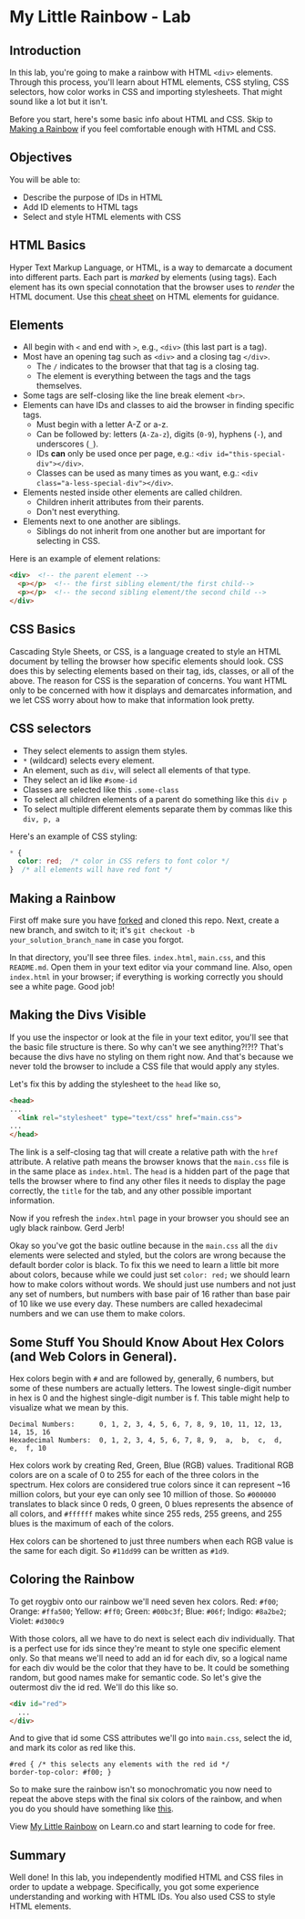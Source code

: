 
# My Little Rainbow - Lab

## Introduction
In this lab, you're going to make a rainbow with HTML `<div>` elements. Through this process, you'll learn about HTML elements, CSS styling, CSS selectors, how color works in CSS and importing stylesheets.  That might sound like a lot but it isn't.

Before you start, here's some basic info about HTML and CSS. Skip to [Making a Rainbow](#making-a-rainbow) if you feel comfortable enough with HTML and CSS.

## Objectives
You will be able to:  

* Describe the purpose of IDs in HTML  
* Add ID elements to HTML tags  
* Select and style HTML elements with CSS

## HTML Basics
Hyper Text Markup Language, or HTML, is a way to demarcate a document into different parts. Each part is _marked_ by elements (using tags). Each element has its own special connotation that the browser uses to _render_ the HTML document. Use this [cheat sheet](https://web.stanford.edu/group/csp/cs21/htmlcheatsheet.pdf) on HTML elements for guidance.

## Elements
- All begin with `<` and end with `>`, e.g., `<div>` (this last part is a tag).
- Most have an opening tag such as `<div>` and a closing tag `</div>`.
  + The `/` indicates to the browser that that tag is a closing tag.
  + The element is everything between the tags and the tags themselves.
- Some tags are self-closing like the line break element `<br>`.
- Elements can have IDs and classes to aid the browser in finding specific tags.
  + Must begin with a letter A-Z or a-z.
  + Can be followed by: letters (`A-Za-z`), digits (`0-9`), hyphens (`-`), and underscores (`_`).
  + IDs **can** only be used once per page, e.g.: `<div id="this-special-div"></div>`.
  + Classes can be used as many times as you want, e.g.: `<div class="a-less-special-div"></div>`.
- Elements nested inside other elements are called children.
  + Children inherit attributes from their parents.
  + Don't nest everything. 
- Elements next to one another are siblings.
  + Siblings do not inherit from one another but are important for selecting in CSS.

Here is an example of element relations:
```html
<div>  <!-- the parent element -->
  <p></p>  <!-- the first sibling element/the first child-->
  <p></p>  <!-- the second sibling element/the second child -->
</div>
```

## CSS Basics
Cascading Style Sheets, or CSS, is a language created to style an HTML document by telling the browser how specific elements should look. CSS does this by selecting elements based on their tag, ids, classes, or all of the above. The reason for CSS is the separation of concerns. You want HTML only to be concerned with how it displays and demarcates information, and we let CSS worry about how to make that information look pretty.

## CSS selectors
  - They select elements to assign them styles.
  - `*` (wildcard) selects every element.
  - An element, such as `div`, will select all elements of that type.
  - They select an id like `#some-id`
  - Classes are selected like this `.some-class`
  - To select all children elements of a parent do something like this `div p`
  - To select multiple different elements separate them by commas like this `div, p, a`

Here's an example of CSS styling:

```CSS
* {
  color: red;  /* color in CSS refers to font color */
}  /* all elements will have red font */
```

## Making a Rainbow
First off make sure you have [forked](https://github.com/learn-co-curriculum/dsc-my-little-rainbow-lab) and cloned this repo. Next, create a new branch, and switch to it; it's `git checkout -b your_solution_branch_name` in case you forgot.

In that directory, you'll see three files. `index.html`, `main.css`, and this `README.md`.  Open them in your text editor via your command line.  Also, open `index.html` in your browser; if everything is working correctly you should see a white page. Good job!

## Making the Divs Visible
If you use the inspector or look at the file in your text editor, you'll see that the basic file structure is there.  So why can't we see anything?!?!?  That's because the divs have no styling on them right now.  And that's because we never told the browser to include a CSS file that would apply any styles. 

Let's fix this by adding the stylesheet to the `head` like so,
```HTML
<head>
... 
  <link rel="stylesheet" type="text/css" href="main.css">
...
</head>
```
The link is a self-closing tag that will create a relative path with the `href` attribute.  A relative path means the browser knows that the `main.css` file is in the same place as `index.html`.  The `head` is a hidden part of the page that tells the browser where to find any other files it needs to display the page correctly, the `title` for the tab, and any other possible important information.

Now if you refresh the `index.html` page in your browser you should see an ugly black rainbow.  Gerd Jerb!

Okay so you've got the basic outline because in the `main.css` all the `div` elements were selected and styled, but the colors are wrong because the default border color is black.  To fix this we need to learn a little bit more about colors, because while we could just set `color: red;` we should learn how to make colors without words.  We should just use numbers and not just any set of numbers, but numbers with base pair of 16 rather than base pair of 10 like we use every day.  These numbers are called hexadecimal numbers and we can use them to make colors.

## Some Stuff You Should Know About Hex Colors (and Web Colors in General).
Hex colors begin with `#` and are followed by, generally, 6 numbers, but some of these numbers are actually letters.  The lowest single-digit number in hex is 0 and the highest single-digit number is f.  This table might help to visualize what we mean by this.

```
Decimal Numbers:      0, 1, 2, 3, 4, 5, 6, 7, 8, 9, 10, 11, 12, 13, 14, 15, 16
Hexadecimal Numbers:  0, 1, 2, 3, 4, 5, 6, 7, 8, 9,  a,  b,  c,  d,  e,  f, 10
```

Hex colors work by creating Red, Green, Blue (RGB) values.  Traditional RGB colors are on a scale of 0 to 255 for each of the three colors in the spectrum.  Hex colors are considered true colors since it can represent ~16 million colors, but your eye can only see 10 million of those.  So `#000000` translates to black since 0 reds, 0 green, 0 blues represents the absence of all colors, and `#ffffff` makes white since 255 reds, 255 greens, and 255 blues is the maximum of each of the colors.  

Hex colors can be shortened to just three numbers when each RGB value is the same for each digit. So `#11dd99` can be written as `#1d9`.

## Coloring the Rainbow
To get roygbiv onto our rainbow we'll need seven hex colors.
Red: `#f00`; Orange: `#ffa500`; Yellow: `#ff0`; Green: `#00bc3f`; Blue: `#06f`; Indigo: `#8a2be2`; Violet: `#d300c9`

With those colors, all we have to do next is select each div individually.  That is a perfect use for ids since they're meant to style one specific element only.  So that means we'll need to add an id for each div, so a logical name for each div would be the color that they have to be.  It could be something random, but good names make for semantic code. So let's give the outermost div the id red. We'll do this like so.
```html
<div id="red">
  ...
</div>
```

And to give that id some CSS attributes we'll go into `main.css`, select the id, and mark its color as red like this.

<code>#red { /* this selects any elements with the red id */
  border-top-color: #f00;
}</code>

So to make sure the rainbow isn't so monochromatic you now need to repeat the above steps with the final six colors of the rainbow, and when you do you should have something like [this](http://i0.kym-cdn.com/photos/images/original/000/118/087/2468904593_6a7c692ab6.jpg).

<p class='util--hide'>View <a href='https://learn.co/lessons/my-little-rainbow'>My Little Rainbow</a> on Learn.co and start learning to code for free.</p>


## Summary
Well done! In this lab, you independently modified HTML and CSS files in order to update a webpage. Specifically, you got some experience understanding and working with HTML IDs. You also used CSS to style HTML elements.
